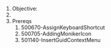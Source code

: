 
1. Objective:
2. 
3. Prereqs
   1. 500670-AssignKeyboardShortcut
   2. 500705-AddingMonikerIcon
   3. 501140-InsertGuidContextMenu